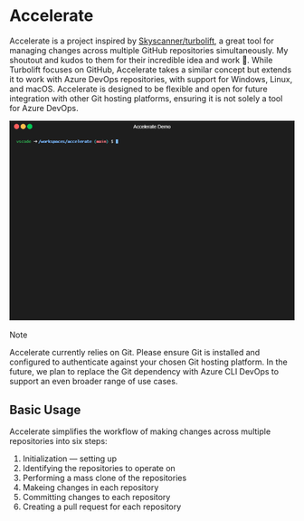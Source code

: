# Accelerate

Accelerate is a project inspired by [Skyscanner/turbolift](https://github.com/Skyscanner/turbolift), a great tool for managing changes across multiple GitHub repositories simultaneously. My shoutout and kudos to them for their incredible idea and work 💙. While Turbolift focuses on GitHub, Accelerate takes a similar concept but extends it to work with Azure DevOps repositories, with support for Windows, Linux, and macOS. Accelerate is designed to be flexible and open for future integration with other Git hosting platforms, ensuring it is not solely a tool for Azure DevOps.

![An animated GIF demonstrating the Accelerate Command Line Interface (CLI) tool.](docs/demo.gif)

> [!NOTE]
> Accelerate currently relies on Git. Please ensure Git is installed and configured to authenticate against your chosen Git hosting platform. In the future, we plan to replace the Git dependency with Azure CLI DevOps to support an even broader range of use cases.

## Basic Usage

Accelerate simplifies the workflow of making changes across multiple repositories into six steps:

1. Initialization — setting up
2. Identifying the repositories to operate on
3. Performing a mass clone of the repositories
4. Makeing changes in each repository
5. Committing changes to each repository
6. Creating a pull request for each repository